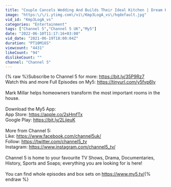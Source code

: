 ```yaml
---
title: "Couple Cancels Wedding And Builds Their Ideal Kitchen | Dream Kitchens And Bathrooms | Channel 5"
image: "https:\/\/i.ytimg.com\/vi\/Kmp3LogA_vs\/hqdefault.jpg"
vid_id: "Kmp3LogA_vs"
categories: "Entertainment"
tags: ["Channel 5","Channel 5 UK","My5"]
date: "2022-06-10T11:17:16+03:00"
vid_date: "2021-06-19T18:00:04Z"
duration: "PT10M16S"
viewcount: "4431"
likeCount: "94"
dislikeCount: ""
channel: "Channel 5"
---
```

{% raw %}Subscribe to Channel 5 for more: <a rel="nofollow" target="blank" href="https://bit.ly/35P9Rz7">https://bit.ly/35P9Rz7</a><br />Watch this and more Full Episodes on My5: <a rel="nofollow" target="blank" href="https://tinyurl.com/y5fvp6ly">https://tinyurl.com/y5fvp6ly</a><br /><br />Mark Millar helps homeowners transform the most important rooms in the house.<br /><br />Download the My5 App:<br />App Store: <a rel="nofollow" target="blank" href="https://apple.co/2sHmfTx">https://apple.co/2sHmfTx</a><br />Google Play: <a rel="nofollow" target="blank" href="https://bit.ly/2LjieuK">https://bit.ly/2LjieuK</a><br /><br />More from Channel 5:<br />Like: <a rel="nofollow" target="blank" href="https://www.facebook.com/channel5uk/">https://www.facebook.com/channel5uk/</a><br />Follow: <a rel="nofollow" target="blank" href="https://twitter.com/channel5_tv">https://twitter.com/channel5_tv</a><br />Instagram: <a rel="nofollow" target="blank" href="https://www.instagram.com/channel5_tv/">https://www.instagram.com/channel5_tv/</a><br /><br />Channel 5 is home to your favourite TV Shows, Drama, Documentaries, History, Sports and Soaps; everything you are looking for is here!<br /><br />You can find whole episodes and box sets on <a rel="nofollow" target="blank" href="https://www.my5.tv/">https://www.my5.tv/</a>{% endraw %}
